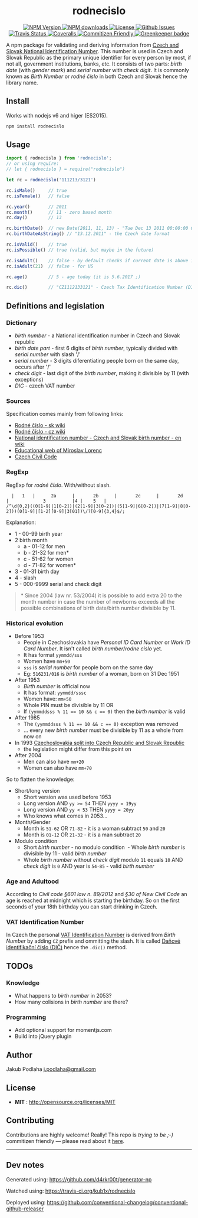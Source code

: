 <h1 align="center">rodnecislo</h1>

<p align="center">
  <a href="https://npmjs.org/package/rodnecislo">
    <img src="https://img.shields.io/npm/v/rodnecislo.svg" alt="NPM Version">
  </a>
  <a href="https://npmjs.org/package/rodnecislo">
    <img src="https://img.shields.io/npm/dm/rodnecislo.svg" alt="NPM downloads">
  </a>
  <a href="http://opensource.org/licenses/MIT">
    <img src="https://img.shields.io/npm/l/rodnecislo.svg" alt="License">
  </a>
  <a href="https://github.com/kub1x/rodnecislo/issues">
    <img src="https://img.shields.io/github/issues/kub1x/rodnecislo.svg" alt="Github Issues">
  </a>
  <a href="https://travis-ci.org/kub1x/rodnecislo">
    <img src="https://img.shields.io/travis/kub1x/rodnecislo.svg" alt="Travis Status">
  </a>
  <a href="https://coveralls.io/github/kub1x/rodnecislo">
    <img src="https://img.shields.io/coveralls/kub1x/rodnecislo.svg" alt="Coveralls">
  </a>
  <a href="http://commitizen.github.io/cz-cli/">
    <img src="https://img.shields.io/badge/commitizen-friendly-brightgreen.svg" alt="Commitizen Friendly">
  </a>
  <a href="https://greenkeeper.io/">
    <img src="https://badges.greenkeeper.io/kub1x/rodnecislo.svg" alt="Greenkeeper badge">
  </a>

</p>

A npm package for validating and deriving information from [Czech and Slovak National Identification Number](https://en.wikipedia.org/wiki/National_identification_number#Czech_Republic_and_Slovakia).
This number is used in Czech and Slovak Republic as the primary unique identifier for every person
by most, if not all, government institutions, banks, etc. It consists of two parts: *birth date*
(with *gender mark*) and *serial number* with *check digit*. It is commonly known as *Birth Number*
or *rodné číslo* in both Czech and Slovak hence the library name.

## Install

Works with nodejs v6 and higer (ES2015).

```sh
npm install rodnecislo
```

## Usage

```javascript
import { rodnecislo } from 'rodnecislo';
// or using require:
// let { rodnecislo } = require("rodnecislo")

let rc = rodnecislo('111213/3121')

rc.isMale()     // true
rc.isFemale()   // false

rc.year()       // 2011
rc.month()      // 11 - zero based month
rc.day()        // 13

rc.birthDate()  // new Date(2011, 11, 13) - "Tue Dec 13 2011 00:00:00 GMT+0100 (CET)"
rc.birthDateAsString() // "13.12.2011" - the Czech date format

rc.isValid()    // true
rc.isPossible() // true (valid, but maybe in the future)

rc.isAdult()    // false - by default checks if current date is above 18 years old
rc.isAdult(21)  // false - for US

rc.age()        // 5 - age today (it is 5.6.2017 ;)

rc.dic()        // "CZ1112133121" - Czech Tax Identification Number (DIč)
```

## Definitions and legislation

### Dictionary
* *birth number* - a National identification number in Czech and Slovak republic
* *birth date part* - first 6 digits of *birth number*, typically divided with *serial number* with slash '/'
* *serial number* - 3 digits diferentiating people born on the same day, occurs after '/'
* *check digit* - last digit of the *birth number*, making it divisible by 11 (with exceptions)
* *DIC* - czech VAT number

### Sources
Specification comes mainly from following links:
 * [Rodné číslo - sk wiki](https://sk.wikipedia.org/wiki/Rodn%C3%A9_%C4%8D%C3%ADslo)
 * [Rodné číslo - cz wiki](https://cs.wikipedia.org/wiki/Rodn%C3%A9_%C4%8D%C3%ADslo)
 * [National identification number - Czech and Slovak birth number - en wiki](https://en.wikipedia.org/wiki/National_identification_number#Czech_Republic_and_Slovakia)
 * [Educational web of Miroslav Lorenc](http://lorenc.info/3MA381/overeni-spravnosti-rodneho-cisla.htm)
 * [Czech Civil Code](http://obcanskyzakonik.justice.cz/images/pdf/NOZ_interaktiv.pdf)

### RegExp
RegExp for *rodné číslo*. With/without slash.

```
  |   1   |      2a      |       2b      |       2c      |       2d       |             3          |4 |    5   |
/^\d{0,2}((0[1-9]|1[0-2])|(2[1-9]|3[0-2])|(5[1-9]|6[0-2])|(7[1-9]|8[0-2]))(0[1-9]|[1-2][0-9]|3[01])\/?[0-9]{3,4}$/;
```

Explanation:
* 1 - 00-99 birth year
* 2 birth month
  - a - 01-12 for men
  - b - 21-32 for men\*
  - c - 51-62 for women
  - d - 71-82 for women\*
* 3 - 01-31 birth day
* 4 - slash
* 5 - 000-9999 serial and check digit

> \* Since 2004 (law nr. 53/2004) it is possible to add extra 20 to the month number in case the number
> of newborns exceeds all the possible combinations of birth date/birth number divisible by 11.

### Historical evolution

* Before 1953
  - People in Czechoslovakia have *Personal ID Card Number* or
    *Work ID Card Number*. It isn't called *birth number*/*rodne cislo* yet.
  - It has format `yymmdd/sss`
  - Women have `mm+50`
  - `sss` is *serial number* for people born on the same day
  - Eg: `516231/016` is *birth number* of a woman, born on 31 Dec 1951
* After 1953
  - *Birth number* is official now
  - It has format: `yymmdd/sssc`
  - Women have: `mm+50`
  - Whole PIN must be divisible by 11 OR
  - If `(yymmddsss % 11 == 10 && c == 0)` then the *birth number* is valid
* After 1985
  - The `(yymmddsss % 11 == 10 && c == 0)` exception was removed
  - ... every new *birth number* must be divisible by 11 as a whole from now on
* In 1993 [Czechoslovakia split into Czech Republic and Slovak Republic](https://en.wikipedia.org/wiki/Dissolution_of_Czechoslovakia)
  - the legislation might differ from this point on
* After 2004
  - Men can also have `mm+20`
  - Women can also have `mm+70`

So to flatten the knowledge:
* Short/long version
  - Short version was used before 1953
  - Long version AND `yy >= 54` THEN `yyyy = 19yy`
  - Long version AND `yy < 53` THEN `yyyy = 20yy`
  - Who knows what comes in 2053...
* Month/Gender
  - Month is `51-62` OR `71-82` - it is a woman subtract `50` and `20`
  - Month is `01-12` OR `21-32` - it is a man subtract `20`
* Modulo condition
  - Short *birth number* - no modulo condition
  - Whole *birth number* is divisible by 11 - valid *birth number*
  - Whole *birth number* without *check digit* modulo `11` equals `10` AND *check digit* is `0` AND year is `54-85` - valid *birth number*

### Age and Adultood

According to *Civil code §601 law n. 89/2012* and *§30 of New Civil Code* an
age is reached at midnight which is starting the birthday. So on the first
seconds of your 18th birthday you can start drinking in Czech.


### VAT Identification Number

In Czech the personal [VAT Identification Number](https://en.wikipedia.org/wiki/VAT_identification_number#European_Union_VAT_identification_numbers)
is derived from *Birth Number* by adding `CZ` prefix and ommitting the slash.
It is called [Daňové identifikační číslo (DIČ)](https://cs.wikipedia.org/wiki/Da%C5%88ov%C3%A9_identifika%C4%8Dn%C3%AD_%C4%8D%C3%ADslo)
hence the `.dic()` method.


## TODOs

### Knowledge
 * What happens to *birth number* in 2053?
 * How many colisions in *birth number* are there?

### Programming
 * Add optional support for momentjs.com
 * Build into jQuery plugin


## Author

Jakub Podlaha j.podlaha@gmail.com


## License

- **MIT** : http://opensource.org/licenses/MIT


## Contributing

Contributions are highly welcome! Really! This repo is *trying to be ;-)* commitizen friendly — please read about it [here](http://commitizen.github.io/cz-cli/).

----

## Dev notes

Generated using:
https://github.com/d4rkr00t/generator-np

Watched using:
https://travis-ci.org/kub1x/rodnecislo

Deployed using:
https://github.com/conventional-changelog/conventional-github-releaser

